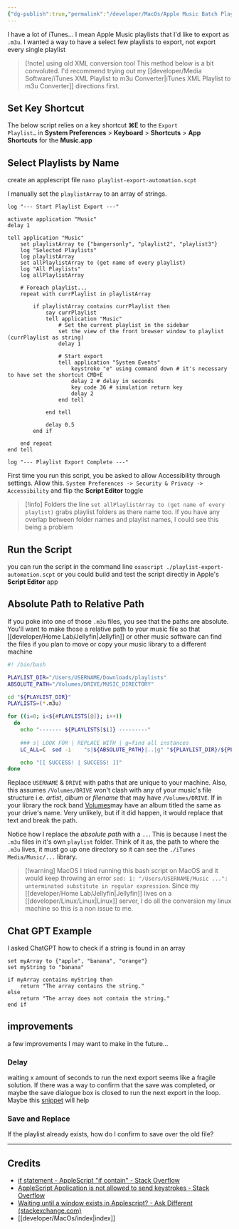 ```yaml
---
{"dg-publish":true,"permalink":"/developer/MacOs/Apple Music Batch Playlist Export/","tags":["Apple","script","automation","music","bash"]}
---
```


I have a lot of iTunes... I mean Apple Music playlists that I'd like to export as `.m3u`. I wanted a way to have a select few playlists to export, not export every single playlist

> [!note] using old XML conversion tool
> This method below is a bit convoluted. I'd recommend trying out my [[developer/Media Software/iTunes XML Playlist to m3u Converter\|iTunes XML Playlist to m3u Converter]] directions first.
## Set Key Shortcut
The below script relies on a key shortcut **⌘E** to the `Export Playlist…` in **System Preferences** > **Keyboard** > **Shortcuts** > **App Shortcuts** for the **Music.app**

## Select Playlists by Name
create an applescript file `nano playlist-export-automation.scpt`

I manually set the `playlistArray` to an array of strings. 
```applescript
log "--- Start Playlist Export ---"

activate application "Music"
delay 1

tell application "Music"
	set playlistArray to {"bangersonly", "playlist2", "playlist3"}
	log "Selected Playlists"
	log playlistArray
	set allPlaylistArray to (get name of every playlist)
	log "All Playlists"
	log allPlaylistArray
	
	# Foreach playlist...
	repeat with currPlaylist in playlistArray
		
		if playlistArray contains currPlaylist then
			say currPlaylist
			tell application "Music"
				# Set the current playlist in the sidebar
				set the view of the front browser window to playlist (currPlaylist as string)
				delay 1
				
				# Start export
				tell application "System Events"
					keystroke "e" using command down # it's necessary to have set the shortcut CMD+E
					delay 2 # delay in seconds
					key code 36 # simulation return key
					delay 2
				end tell
				
			end tell
			
			delay 0.5
		end if
		
	end repeat
end tell

log "--- Playlist Export Complete ---"
```

First time you run this script, you be asked to allow Accessibility through settings. Allow this. `System Preferences -> Security & Privacy -> Accessibility` and flip the **Script Editor** toggle

> [!info] Folders
the line `set allPlaylistArray to (get name of every playlist)` grabs playlist folders as there name too. If you have any overlap between folder names and playlist names, I could see this being a problem

## Run the Script
you can run the script in the command line `osascript ./playlist-export-automation.scpt` or you could build and test the script directly in Apple's **Script Editor** app

## Absolute Path to Relative Path
If you poke into one of those `.m3u` files, you see that the paths are absolute. You'll want to make those a relative path to your music file so that [[developer/Home Lab/Jellyfin\|Jellyfin]] or other music software can find the files if you plan to move or copy your music library to a different machine

```bash
#! /bin/bash 

PLAYLIST_DIR="/Users/USERNAME/Downloads/playlists"
ABSOLUTE_PATH="/Volumes/DRIVE/MUSIC_DIRECTORY"

cd "${PLAYLIST_DIR}"
PLAYLISTS=(*.m3u)

for ((i=0; i<${#PLAYLISTS[@]}; i++))
  do
	echo "------- ${PLAYLISTS[$i]} ---------" 
  
	### s| LOOK FOR | REPLACE WITH | g=find all instances
	LC_ALL=C  sed -i    "s|${ABSOLUTE_PATH}|..|g" "${PLAYLIST_DIR}/${PLAYLISTS[$i]}"

	echo "[[ SUCCESS! | SUCCESS! ]]"
done
```

Replace `USERNAME` & `DRIVE` with paths that are unique to your machine. Also, this assumes `/Volumes/DRIVE` won't clash with any of your music's file structure i.e. *artist*, *album* or *filename* that may have `/Volumes/DRIVE`. If in your library the rock band [Volumes](https://volumesofficial.com/)may have an album titled the same as your drive's name. Very unlikely, but if it did happen, it would replace that text and break the path.

Notice how I replace the *absolute path* with a `..`. This is because I nest the `.m3u` files in it's own `playlist` folder. Think of it as, the path to where the `.m3u` lives, it must go up one directory so it can see the `./iTunes Media/Music/...` library.

> [!warning] MacOS
> I tried running this bash script on MacOS and it would keep throwing an error `sed: 1: "/Users/USERNAME/Music ...": unterminated substitute in regular expression`. Since my [[developer/Home Lab/Jellyfin\|Jellyfin]] lives on a [[developer/Linux/Linux\|Linux]] server, I do all the conversion my linux machine so this is a non issue to me.

## Chat GPT Example
I asked ChatGPT how to check if a string is found in an array

```applescript
set myArray to {"apple", "banana", "orange"}
set myString to "banana"

if myArray contains myString then
    return "The array contains the string."
else
    return "The array does not contain the string."
end if

```


## improvements
a few improvements I may want to make in the future...

### Delay
waiting x amount of seconds to run the next export seems like a fragile solution. If there was a way to confirm that the save was completed, or maybe the save dialogue box is closed to run the next export in the loop. Maybe this [snippet](https://apple.stackexchange.com/questions/121810/waiting-until-a-window-exists-in-applescript) will help

### Save and Replace
If the playlist already exists, how do I confirm to save over the old file?

---
## Credits
- [if statement - AppleScript "if contain" - Stack Overflow](https://stackoverflow.com/questions/43780648/applescript-if-contain)
- [AppleScript Application is not allowed to send keystrokes - Stack Overflow](https://stackoverflow.com/questions/54973241/applescript-application-is-not-allowed-to-send-keystrokes)
- [Waiting until a window exists in Applescript? - Ask Different (stackexchange.com)](https://apple.stackexchange.com/questions/121810/waiting-until-a-window-exists-in-applescript)
- [[developer/MacOs/index\|index]]